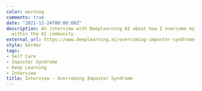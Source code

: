 ```yaml
---
color: warning
comments: true
date: "2021-12-24T00:00:00Z"
description: An interview with Deeplearning AI about how I overcame my imposter syndrome
  within the AI community.
external_url: https://www.deeplearning.ai/overcoming-imposter-syndrome-how-matt-struble-stopped-feeling-like-an-ai-outsider/
style: border
tags:
- Self Care
- Imposter Syndrome
- Deep Learning
- Interview
title: Interview - Overcoming Imposter Syndrome
---
```

